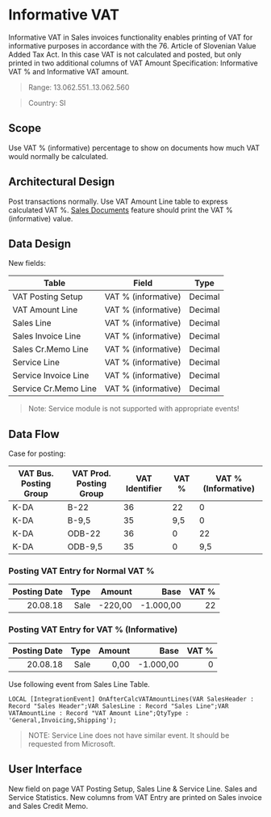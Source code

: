 # Informative VAT

Informative VAT in Sales invoices functionality enables printing of VAT for informative purposes in accordance with the 76. Article of Slovenian Value Added Tax Act. In this case VAT is not calculated and posted, but only printed in two additional columns of VAT Amount Specification: Informative VAT % and Informative VAT amount.

> Range: 13.062.551..13.062.560

> Country: SI

## Scope

Use VAT % (informative) percentage to show on documents how much VAT would normally be calculated.

## Architectural Design 

Post transactions normally. Use VAT Amount Line table to express calculated VAT %. 
[Sales Documents](SalesDocuments.md) feature should print the VAT % (informative) value.

## Data Design

New fields: 

Table|Field|Type
-----|-----|----
VAT Posting Setup|VAT % (informative)|Decimal
VAT Amount Line|VAT % (informative)|Decimal
Sales Line|VAT % (informative)|Decimal
Sales Invoice Line|VAT % (informative)|Decimal
Sales Cr.Memo Line|VAT % (informative)|Decimal
Service Line|VAT % (informative)|Decimal
Service Invoice Line|VAT % (informative)|Decimal
Service Cr.Memo Line|VAT % (informative)|Decimal

> Note: Service module is not supported with appropriate events!

## Data Flow

Case for posting: 

VAT Bus. Posting Group|VAT Prod. Posting Group|VAT Identifier|VAT %|VAT % (Informative)
----------------------|-----------------------|--------------|-----|-------------------
K-DA|B-22|36|22|0
K-DA|B-9,5|35|9,5|0
K-DA|ODB-22|36|0|22
K-DA|ODB-9,5|35|0|9,5

### Posting VAT Entry for Normal VAT %
Posting Date|Type|Amount|Base|VAT % 
-:|-:|-:|-:|-:
20.08.18|Sale|-220,00|-1.000,00|22

### Posting VAT Entry for VAT % (Informative)
Posting Date|Type|Amount|Base|VAT %
-:|-:|-:|-:|-:
20.08.18|Sale|0,00|-1.000,00|0

Use following event from Sales Line Table.

``` PAS
LOCAL [IntegrationEvent] OnAfterCalcVATAmountLines(VAR SalesHeader : Record "Sales Header";VAR SalesLine : Record "Sales Line";VAR VATAmountLine : Record "VAT Amount Line";QtyType : 'General,Invoicing,Shipping');
```

> NOTE: Service Line does not have similar event. It should be requested from Microsoft.

## User Interface

New field on page VAT Posting Setup, Sales Line & Service Line.
Sales and Service Statistics.
New columns from VAT Entry are printed on Sales invoice and Sales Credit Memo.